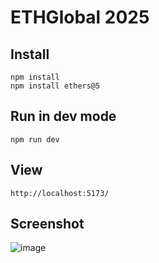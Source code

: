 # ETHGlobal 2025

## Install 

```
npm install
npm install ethers@5
```

## Run in dev mode

```
npm run dev
```

## View
`http://localhost:5173/`

## Screenshot

![image](https://github.com/user-attachments/assets/91dfa2d7-87b7-4d0f-9f06-244ab3c1c519)
